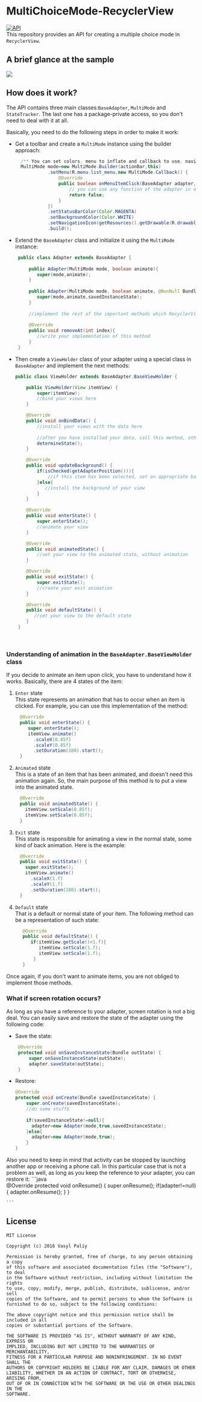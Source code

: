 # MultiChoiceMode-RecyclerView

[![API](https://img.shields.io/badge/API-11%2B-blue.svg?style=flat)](https://android-arsenal.com/api?level=11) <br>
This repository provides an API for creating a multiple choice mode in `RecyclerView`.

## A brief glance at the sample ##
![](https://github.com/vpaliyX/MultiChoiceMode-RecyclerView/blob/master/art/ezgif.com-video-to-gif%20(5).gif)


## How does it work? ##

The API contains three main classes:`BaseAdapter`, `MultiMode` and `StateTracker`. The last one has a package-private access, so you don't need to deal with it at all.

Basically, you need to do the following steps in order to make it work:
  
 * Get a toolbar and create a `MultiMode` instance using the builder approach:
    ```java
      /** You can set colors, menu to inflate and callback to use, navigation icon, logo, title and subtitle */
      MultiMode mode=new MultiMode.Builder(actionBar,this)
                .setMenu(R.menu.list_menu,new MultiMode.Callback() {
                    @Override
                    public boolean onMenuItemClick(BaseAdapter adapter, MenuItem item) {
                        // you can use any function of the adapter in order to work with selected items
                        return false;
                    }
                })
                .setStatusBarColor(Color.MAGENTA)
                .setBackgroundColor(Color.WHITE)
                .setNavigationIcon(getResources().getDrawable(R.drawable.ic_clear_black_24dp))
                .build();
    ```
 
 * Extend the `BaseAdapter` class and initialize it using the `MultiMode` instance:
 
    ```java
     public class Adapter extends BaseAdapter {
     
         public Adapter(MultiMode mode, boolean animate){
            super(mode,animate);
         }
         
         public Adapter(MultiMode mode, boolean animate, @NonNull Bundle savedInstanceState){
            super(mode,animate,savedInstanceState);
         }
         
         //implement the rest of the important methods which RecyclerView has
         
         @Override
         public void removeAt(int index){
            //write your implementation of this method
         }
     }
    ```
 * Then create a `ViewHolder` class of your adapter using a special class in `BaseAdapter` and implement the next methods:
  
    ```java
    public class ViewHolder extends BaseAdapter.BaseViewHolder {

        public ViewHolder(View itemView) {
            super(itemView);
            //bind your views here
        }

        @Override
        public void onBindData() {
            //install your views with the data here 
            
            //after you have installed your data, call this method, otherwise you will not get any animation
            determineState();
        }

        @Override
        public void updateBackground() {
            if(isChecked(getAdapterPosition())){
                //if this item has been selected, set an appropriate background
            }else{
               //install the background of your view
            }
        }

        @Override
        public void enterState() {
            super.enterState();
            //animate your view 
        }

        @Override
        public void animatedState() {
            //set your view to the animated state, without animation 
        }

        @Override
        public void exitState() {
            super.exitState();
            //create your exit animation
        }

        @Override
        public void defaultState() {
           //set your view to the default state
        }
     }
    ```
 <br>
 
 
### Understanding of animation in the `BaseAdapter.BaseViewHolder` class ###
 
If you decide to animate an item upon click, you have to understand how it works. Basically, there are 4 states of the item:<br>
 
  1) `Enter` state<br>
     This state represents an animation that has to occur when an item is clicked.
     For example, you can use this implementation of the method:
     
  ```java   
       @Override
       public void enterState() {
          super.enterState();
          itemView.animate()
            .scaleX(0.85f)
            .scaleY(0.85f)
            .setDuration(180).start();
       }
  ```
  
  2) `Animated` state<br>
    This is a state of an item that has been animated, and doesn't need this animation again. So, the main purpose of this method is to put a view into the animated state.<br>
   ```java   
        @Override
        public void animatedState() {
          itemView.setScale(0.85f);
          itemView.setScale(0.85f);
        }
   ```
   
  3) `Exit` state<br>
     This state is responsible for animating a view in the normal state, some kind of back animation. Here is the example:<br>
   ```java   
        @Override
        public void exitState() {
          super.exitState();
          itemView.animate()
            .scaleX(1.f)
            .scaleY(1.f)
            .setDuration(180).start();
        }
   ```
   
  4) `Default` state<br>
      That is a default or normal state of your item. The following method can be a representation of such state:
      
  ```java   
        @Override
        public void defaultState() {
           if(itemView.getScale()<1.f){
              itemView.setScale(1.f);
              itemView.setScale(1.f);
            }
        }
   ```
  
Once again, if you don't want to animate items, you are not obliged to implement those methods.

 
### What if screen rotation occurs? ###
  
As long as you have a reference to your adapter, screen rotation is not a big deal. You can easily save and restore the state of the adapter using the following code:
 
 * Save the state:
 
   ```java
    @Override
    protected void onSaveInstanceState(Bundle outState) {
        super.onSaveInstanceState(outState);
        adapter.saveState(outState);
    }    
    ```
    
 * Restore:
    ```java   
    @Override
    protected void onCreate(Bundle savedInstanceState) {
        super.onCreate(savedInstanceState);
        //do some stuff$
        
        if(savedInstanceState!=null){
          adapter=new Adapter(mode,true,savedInstanceState);
        }else{
          adapter=new Adapter(mode,true);
        }
    }
    ```
  
 Also you need to keep in mind that activity can be stopped by launching another app or receiving a phone call.
 In this particular case that is not a problem as well, as long as you keep the reference to your adapter, you can restore it:
    ```java   
    @Override
    protected void onResume() {
        super.onResume();
        if(adapter!=null){
            adapter.onResume();
        }
    }

    ```
   

## License ##

``````
MIT License

Copyright (c) 2016 Vasyl Paliy

Permission is hereby granted, free of charge, to any person obtaining a copy
of this software and associated documentation files (the "Software"), to deal
in the Software without restriction, including without limitation the rights
to use, copy, modify, merge, publish, distribute, sublicense, and/or sell
copies of the Software, and to permit persons to whom the Software is
furnished to do so, subject to the following conditions:

The above copyright notice and this permission notice shall be included in all
copies or substantial portions of the Software.

THE SOFTWARE IS PROVIDED "AS IS", WITHOUT WARRANTY OF ANY KIND, EXPRESS OR
IMPLIED, INCLUDING BUT NOT LIMITED TO THE WARRANTIES OF MERCHANTABILITY,
FITNESS FOR A PARTICULAR PURPOSE AND NONINFRINGEMENT. IN NO EVENT SHALL THE
AUTHORS OR COPYRIGHT HOLDERS BE LIABLE FOR ANY CLAIM, DAMAGES OR OTHER
LIABILITY, WHETHER IN AN ACTION OF CONTRACT, TORT OR OTHERWISE, ARISING FROM,
OUT OF OR IN CONNECTION WITH THE SOFTWARE OR THE USE OR OTHER DEALINGS IN THE
SOFTWARE.
``````
  
  
      
